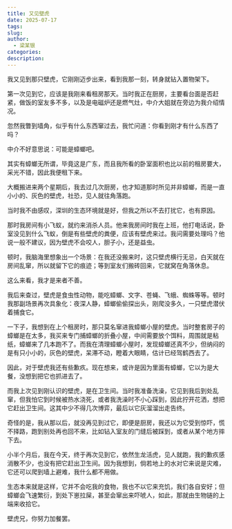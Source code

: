 ```yaml
---
title: 又见壁虎
date: 2025-07-17
tags: 
slug: 
author:
  - 梁某银
categories: 
description:
---
```


我又见到那只壁虎，它刚刚迈步出来，看到我那一刻，转身就钻入置物架下。

第一次见到它，应该是我刚来看租房那天。当时我正在厨房，主要看台面是否赶紧，做饭的室友多不多，以及是电磁炉还是燃气灶，中介大姐就在旁边为我介绍情况。

忽然我瞥到墙角，似乎有什么东西窜过去，我忙问道：你看到刚才有什么东西了吗？

中介不好意思说：可能是蟑螂吧。

其实有蟑螂无所谓，毕竟这是广东，而且我所看的卧室面积也比以前的租房要大，采光不错，因此我便租下来。

大概搬进来两个星期后，我去过几次厨房，也才知道那时所见并非蟑螂，而是一直小小的、灰色的壁虎，社恐，见人就往角落跑。

当时我不由感叹，深圳的生态环境就是好，但我之所以不去打扰它，也有原因。

那时我房间有小飞蚁，就约来消杀人员。他来我房间时我在上班，他打电话说，卧室没见到什么飞蚁，倒是有些壁虎的粪便，应该有壁虎来过。我问需要处理吗？他说一般不建议，因为壁虎不会咬人，胆子小，还是益虫。

顿时，我脑海里想象出一个场景：在我还没搬来时，这只壁虎横行无忌，白天就在房间乱窜，所以就留下它的痕迹；等到室友们搬砖回来，它就窝在角落休息。

这么来看，我才是来者不善。

我后来查过，壁虎是食虫性动物，能吃蟑螂、文字、苍蝇、飞蛾、蜘蛛等等。顿时我那副场景再次具象化：夜深人静，蟑螂偷偷探出头，刚爬没多久，一只壁虎潜伏着捕食它。

一下子，我想到在上个租房时，那只莫名窜进我蟑螂小屋的壁虎。当时整套房子的蟑螂是在太多，我买来专门捕蟑螂的折叠小屋，中间需要放个饵料，周围就是粘纸，蟑螂来了几本跑不了。而我在清理蟑螂小屋时，发现蟑螂还真不少，但纳闷的是有只小小的，灰色的壁虎，呆滞不动，瞪着大眼睛，估计已经驾鹤西去了。

因此，对于壁虎我还有些歉疚。现在想来，或许是因为里面有蟑螂，它以为是大餐，没想到把它也抓进去了。

而我上次见到刚认识的壁虎，是在卫生间。当时我准备洗澡，它见到我后到处乱窜，但我怕它到时候被热水浇死，或者我洗澡时不小心踩到，因此拧开花洒，想把它赶出卫生间。这其中少不得几次博弈，最后以它灰溜溜出走告终。

奇怪的是，我从那以后，就没再见到过它，即便是厨房，我还以为它受到惊吓，慌不择路，跑到别处再也回不来，比如钻入室友的门缝后被踩到，或者从某个地方摔下去。

小半个月后，我在今天，终于再次见到它，依然生龙活虎，见人就跑，我的歉疚感消散不少，也没有把它赶出卫生间。因为我想到，倘若地上的水对它来说是灾难，它还可以爬到墙上避难，我什么都不用做。

生态本来就是这样，它并不会吃我的食物，我也不以它来充饥，我们各自安好；但蟑螂会飞速繁衍，到处下崽拉屎，甚至会窜出来吓唬人，如此，那就由生物链的上端来收拾它。

壁虎兄，你努力加餐罢。